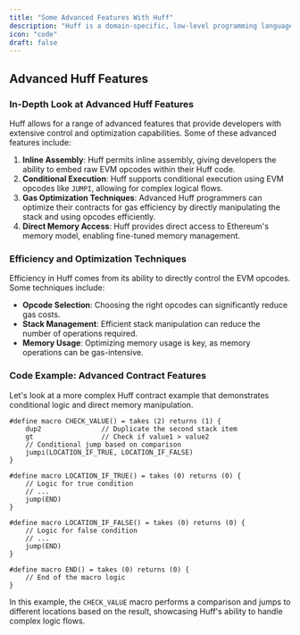 ```yaml
---
title: "Some Advanced Features With Huff"
description: "Huff is a domain-specific, low-level programming language designed explicitly for writing smart contracts on the Ethereum blockchain."
icon: "code"
draft: false
---
```



## Advanced Huff Features

### In-Depth Look at Advanced Huff Features

Huff allows for a range of advanced features that provide developers with extensive control and optimization capabilities. Some of these advanced features include:

1. **Inline Assembly**: Huff permits inline assembly, giving developers the ability to embed raw EVM opcodes within their Huff code.
2. **Conditional Execution**: Huff supports conditional execution using EVM opcodes like `JUMPI`, allowing for complex logical flows.
3. **Gas Optimization Techniques**: Advanced Huff programmers can optimize their contracts for gas efficiency by directly manipulating the stack and using opcodes efficiently.
4. **Direct Memory Access**: Huff provides direct access to Ethereum's memory model, enabling fine-tuned memory management.

### Efficiency and Optimization Techniques

Efficiency in Huff comes from its ability to directly control the EVM opcodes. Some techniques include:

- **Opcode Selection**: Choosing the right opcodes can significantly reduce gas costs.
- **Stack Management**: Efficient stack manipulation can reduce the number of operations required.
- **Memory Usage**: Optimizing memory usage is key, as memory operations can be gas-intensive.

### Code Example: Advanced Contract Features

Let's look at a more complex Huff contract example that demonstrates conditional logic and direct memory manipulation.

```huff
#define macro CHECK_VALUE() = takes (2) returns (1) {
    dup2               // Duplicate the second stack item
    gt                 // Check if value1 > value2
    // Conditional jump based on comparison
    jumpi(LOCATION_IF_TRUE, LOCATION_IF_FALSE)
}

#define macro LOCATION_IF_TRUE() = takes (0) returns (0) {
    // Logic for true condition
    // ...
    jump(END)
}

#define macro LOCATION_IF_FALSE() = takes (0) returns (0) {
    // Logic for false condition
    // ...
    jump(END)
}

#define macro END() = takes (0) returns (0) {
    // End of the macro logic
}
```

In this example, the `CHECK_VALUE` macro performs a comparison and jumps to different locations based on the result, showcasing Huff's ability to handle complex logic flows.

